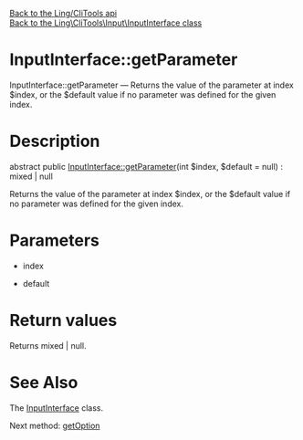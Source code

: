 [Back to the Ling/CliTools api](https://github.com/lingtalfi/CliTools/blob/master/doc/api/Ling/CliTools.md)<br>
[Back to the Ling\CliTools\Input\InputInterface class](https://github.com/lingtalfi/CliTools/blob/master/doc/api/Ling/CliTools/Input/InputInterface.md)


InputInterface::getParameter
================



InputInterface::getParameter — Returns the value of the parameter at index $index, or the $default value if no parameter was defined for the given index.




Description
================


abstract public [InputInterface::getParameter](https://github.com/lingtalfi/CliTools/blob/master/doc/api/Ling/CliTools/Input/InputInterface/getParameter.md)(int $index, $default = null) : mixed | null




Returns the value of the parameter at index $index, or the $default value if no parameter was defined for the given index.




Parameters
================


- index

    

- default

    


Return values
================

Returns mixed | null.








See Also
================

The [InputInterface](https://github.com/lingtalfi/CliTools/blob/master/doc/api/Ling/CliTools/Input/InputInterface.md) class.

Next method: [getOption](https://github.com/lingtalfi/CliTools/blob/master/doc/api/Ling/CliTools/Input/InputInterface/getOption.md)<br>

